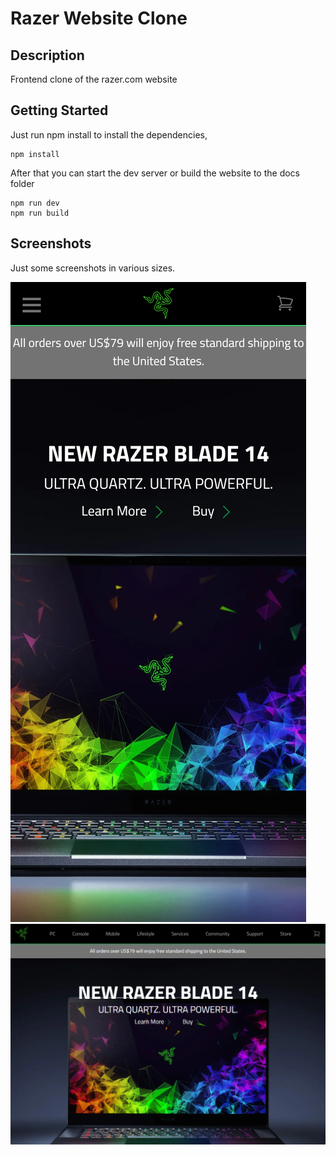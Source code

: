 # Razer Website Clone

## Description

Frontend clone of the razer.com website

## Getting Started

Just run npm install to install the dependencies,

```
npm install
```

After that you can start the dev server or build the website to the docs folder

```
npm run dev
npm run build
```

## Screenshots

Just some screenshots in various sizes.

![Mobile Screenshot](/mobile-screenshot.png?raw=true "Mobile Screenshot")
![Laptop Screenshot](/laptop-screenshot.png?raw=true "Laptop Screenshot")
